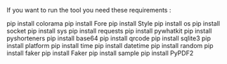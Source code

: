 If you want to run the tool you need these requirements :













pip install colorama
pip install Fore
pip install Style
pip install os
pip install socket
pip install sys
pip install requests
pip install pywhatkit
pip install pyshorteners
pip install base64
pip install qrcode
pip install sqlite3
pip install platform
pip install time
pip install datetime
pip install random
pip install faker
pip install Faker
pip install sample
pip install PyPDF2
